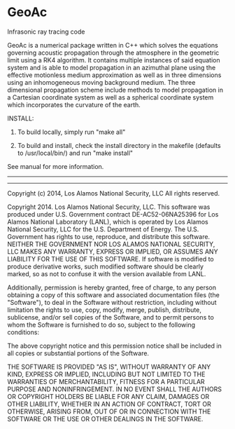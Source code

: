# GeoAc
Infrasonic ray tracing code

GeoAc is a numerical package written in C++ which solves the equations governing acoustic 
propagation through the atmosphere in the geometric limit using a RK4 algorithm.  It contains
multiple instances of said equation system and is able to model propagation in an azimuthal 
plane using the effective motionless medium approximation as well as in three dimensions 
using an inhomogeneous moving background medium.  The three dimensional propagation scheme 
include methods to model propagation in a Cartesian coordinate system as well as a spherical 
coordinate system which incorporates the curvature of the earth. 

INSTALL:
1) To build locally, simply run "make all"

2) To build and install, check the install directory in the makefile (defaults to /usr/local/bin/) 
      and run "make install"

See manual for more information.

___________________________________________
___________________________________________

Copyright (c) 2014, Los Alamos National Security, LLC 
All rights reserved.

Copyright 2014. Los Alamos National Security, LLC. This software was produced under U.S. Government 
contract DE-AC52-06NA25396 for Los Alamos National Laboratory (LANL), which is operated by Los Alamos 
National Security, LLC for the U.S. Department of Energy. The U.S. Government has rights to use, 
reproduce, and distribute this software.  NEITHER THE GOVERNMENT NOR LOS ALAMOS NATIONAL SECURITY, LLC
MAKES ANY WARRANTY, EXPRESS OR IMPLIED, OR ASSUMES ANY LIABILITY FOR THE USE OF THIS SOFTWARE.  If 
software is modified to produce derivative works, such modified software should be clearly marked, so 
as not to confuse it with the version available from LANL.

Additionally, permission is hereby granted, free of charge, to any person obtaining a copy of this 
software and associated documentation files (the "Software"), to deal in the Software without restriction, 
including without limitation the rights to use, copy, modify, merge, publish, distribute, sublicense, and/or 
sell copies of the Software, and to permit persons to whom the Software is furnished to do so, subject to 
the following conditions:
 
The above copyright notice and this permission notice shall be included in all copies or substantial 
portions of the Software.

THE SOFTWARE IS PROVIDED "AS IS", WITHOUT WARRANTY OF ANY KIND, EXPRESS OR IMPLIED, INCLUDING BUT NOT 
LIMITED TO THE WARRANTIES OF MERCHANTABILITY, FITNESS FOR A PARTICULAR PURPOSE AND NONINFRINGEMENT. IN NO 
EVENT SHALL THE AUTHORS OR COPYRIGHT HOLDERS BE LIABLE FOR ANY CLAIM, DAMAGES OR OTHER LIABILITY, WHETHER 
IN AN ACTION OF CONTRACT, TORT OR OTHERWISE, ARISING FROM, OUT OF OR IN CONNECTION WITH THE SOFTWARE OR 
THE USE OR OTHER DEALINGS IN THE SOFTWARE.

